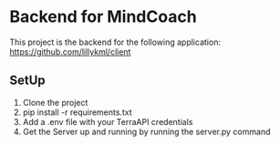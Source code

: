 # Backend for MindCoach

This project is the backend for the following application: https://github.com/lillykml/client

## SetUp
1. Clone the project
2. pip install -r requirements.txt
3. Add a .env file with your TerraAPI credentials
4. Get the Server up and running by running the server.py command
